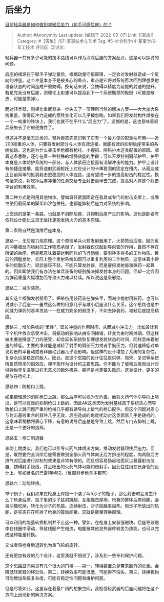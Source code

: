 # 后坐力
[目前轻兵器是如何做到减轻后坐力（射手可感后座）的？](https://www.zhihu.com/question/302995378/answer/538662588)

> Author: #Anonymity
> Last update: [编辑于 2022-03-07]
> Link: [[空放]]
> Category: #【答集】/07-军事技术与艺术
> Tag: #5-社会科学/4-军事学/6-军工技术
> 评论区:
> 泛讨论:

轻兵器一共有多少可能的技术路线可以作为消除后座的方案起点，这是可以探讨的问题。

后座的根源在于赋予子弹动量后，根据动量守恒原理，一定会对发射器造成一个反向的冲量。这个冲量本身不是被关心的重点，重点是它将对系统再次回到理想发射准备状态的时间造成严重妨碍。换句话来说，会妨碍以精度为前提的射速的提升。若是完全没有后座，则理论上射速可以提高到下一个系统瓶颈的极限（可能是散热、可能是供弹）。

而对轻兵器，则相比重武器进一步失去了一项理所当然的解决方案——大大加大系统重量，使得反冲力造成的惯性变化可以几乎被忽略。如果我们将发射构件焊接在一个一吨重的铁块上，我们也就不在乎什么“后座力”了。遗憾的是，这也意味着轻兵器失去了它的便携性了。

但这并不是毫无启发的。轻兵器首先意识到了它有一个最方便的配重块可用——近200磅重的人体。只要将发射部分与人体有效连接，就能有效的抑制后座带来的系统扰动。这也是为什么突击步枪都有枪托、小握把、隔热护木这类配置的原因。顺着这条思路，还存在着一种特殊的增强效能的手段：可以开发特制肩部护甲，护甲本身是人体防护系统的一部分，与人体紧密连接而有消解冲击的能力。护甲上设计有快捷连接槽，能将速射武器枪托上对应设计的卡榫稳固的固定在槽内，从而达成比目前简单的抵肩射击更稳固的人体连接，这有望进一步的提高射击的稳定性。换句话来说，将吃掉后座冲量的任务交给专业射击肩甲去完成，提高对人体这个射击平台的利用效率。

第二种方式是利用其他物体。譬如将轻武器固定在载具或专门的射击支架上，或哪怕使用最简单的脚架和沙包依托，也都能抑制后座力对系统的影响。

上面谈的是第一条路，也就是不消除后座，只抑制后座产生的影响。这也是卧姿有依托设计能比立资无依托更能发扬火力的基本原理。

第二条路自然是消除后座本身。

思路一，无后座力炮原理。这个原理单兵火箭发射器用了。火箭筒没后座，因为反向冲量被反向喷射的工作物质承担了。发射器仅仅起到导向管的作用，自然不存在所谓的后座。但是那意味着要达到同样的飞行动量，要消耗多得多的工作物质。目前的闭膛发射，实际上整个发射系统如同可以重复利用的工作物质，这意味着小得多的后勤压力。轻武器轻不轻，不能只算发射器，而是要把发射器和弹药一起算的。因此即使我们有办法在单兵装备的级别解决掉发射本身的问题，但却一定会因为弹药重量大幅增加而导致火力难以持续。所以说这是条邪路。

思路二：减少装药。

其实这个榴弹发射器用了。把杀伤用装药装在弹头里，而减少抛射用装药，也可以说减小了后座——虽然这么做的用意几乎与减小后座没什么关系。这个思路也是中间威力弹药的基本思路——在威力剩余的前提下，不如去掉装药，减轻后座提高精度。

思路三：增加系统的“柔性”，延长冲量的作用时间，从而减小冲击力。比如设计若干个机件依次承受冲击，将振动的影响从由空间摊销，转变为由时间摊销。但这样做主要是降低了力的感受，却会延长系统恢复理想发射状态的时间，同样意味着射速的降低。主要的净效能是减轻了射手的肩部压力或者手腕压力。但射速降低对单发射击的半自动或者非自动武器几乎没影响。但这样的设计增加了系统的复杂性，复杂永远是稳定的敌人。因此，走这个思路的设计往往是供弹、抛壳、复进等系统所自然带来的副效应，却不能作为设计的主要思路。你不能为了缓和后座而设计对供弹抛壳复进等过程无意义的额外机件，那样是肯定要失败的。这类设计，更多的是放在枪托上。

思路四：防枪口上跳。

如果能理想的消除枪口上跳，那么后座可以视为无危害。而将火药气体引导向上喷出，是可以有效的抑制枪口上跳的，因此AK这类因为发射基线高于系统质心而导致枪口上跳问题严重的枪械几乎都有诱导向上排气的枪口配件。但这个问题对质心与射击基线重合的器件几乎无效。后座造成的角度扰动对这类武器几乎是随机的。这意味着稍稍将质心下移，有意的诱导后座总是导致上跳，然后专门去抑制上跳，还是一个更好的选择。

思路五：枪口制退器

和防上跳类似，我们也可以引导火药气体喷出方向，推动发射器顶住后座力。但是，既然要完全消除后座需要做到全部火药气体向正后方排出的程度，向两侧后方排气对后座进行抑制的效果是非常有限的。而且很容易扬起地面灰尘暴露射击位置、妨碍射手视线，并且喷出的火药气体可能灼伤射手，因此往往用在长身管的设计上，譬如著名的巴雷特M82。（反器材步枪基本都有）

思路六：动能转换。

举个例子，我们如果在枪身上焊接一个装了4/5沙子的瓶子。那么射击时会发生什么？枪身后座，瓶子里的沙子猛的跳起，互相撞击摩擦。枪身的整体后座动能，会被沙瓶吃掉，转化为沙子的热能。连续射击，沙子回越来越热。但沙子所放出的热能，是实实在在吃掉了枪身的震动能量。这就是能量转换原理。

可以利用的能量转换机制并不止这一种。譬如，在枪身上安装强磁块。后座导致磁体在线圈中滑动，导致线圈产生电流，电能被其他发热器件转变为热能，也可以完成这种能量转换。

又或者将枪身后退转化为重飞轮的旋转。

还有更加有效的几个设计，这里我就不细说了，涉及到一些专利保护问题。

这个思路显而易见有几个很大的门槛——第一，转换装置总是带来额外的负重。会降低轻武器的移动性。第二，转换效率可能很低，可能得不偿失。第三，转换机构可能增加系统复杂度，可能有稳定性问题和维护问题。

但是尽管如此，这里存在着最广阔的想象空间，我相信轻武器的后座问题将在这个方向上出现新的解决方案。
